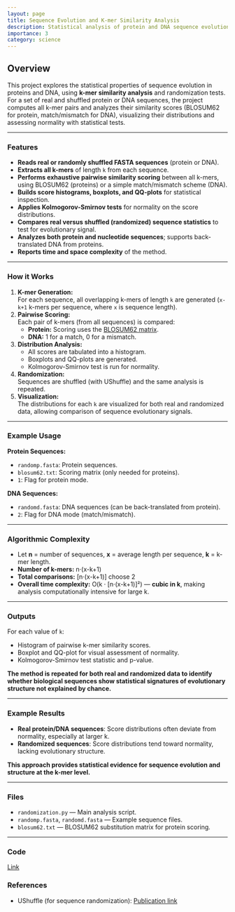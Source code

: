 ```yaml
---
layout: page
title: Sequence Evolution and K-mer Similarity Analysis
description: Statistical analysis of protein and DNA sequence evolution using k-mer comparisons and randomization.
importance: 3
category: science
---
```


## Overview

This project explores the statistical properties of sequence evolution in proteins and DNA, using **k-mer similarity analysis** and randomization tests. For a set of real and shuffled protein or DNA sequences, the project computes all k-mer pairs and analyzes their similarity scores (BLOSUM62 for protein, match/mismatch for DNA), visualizing their distributions and assessing normality with statistical tests.

---

### Features

- **Reads real or randomly shuffled FASTA sequences** (protein or DNA).
- **Extracts all k-mers** of length `k` from each sequence.
- **Performs exhaustive pairwise similarity scoring** between all k-mers, using BLOSUM62 (proteins) or a simple match/mismatch scheme (DNA).
- **Builds score histograms, boxplots, and QQ-plots** for statistical inspection.
- **Applies Kolmogorov-Smirnov tests** for normality on the score distributions.
- **Compares real versus shuffled (randomized) sequence statistics** to test for evolutionary signal.
- **Analyzes both protein and nucleotide sequences**; supports back-translated DNA from proteins.
- **Reports time and space complexity** of the method.

---

### How it Works

1. **K-mer Generation:**  
   For each sequence, all overlapping k-mers of length `k` are generated (`x-k+1` k-mers per sequence, where `x` is sequence length).
2. **Pairwise Scoring:**  
   Each pair of k-mers (from all sequences) is compared:
   - **Protein:** Scoring uses the [BLOSUM62 matrix](blosum62.txt).
   - **DNA:** 1 for a match, 0 for a mismatch.
3. **Distribution Analysis:**  
   - All scores are tabulated into a histogram.
   - Boxplots and QQ-plots are generated.
   - Kolmogorov-Smirnov test is run for normality.
4. **Randomization:**  
   Sequences are shuffled (with UShuffle) and the same analysis is repeated.
5. **Visualization:**  
   The distributions for each `k` are visualized for both real and randomized data, allowing comparison of sequence evolutionary signals.

---

### Example Usage

**Protein Sequences:**
- `randomp.fasta`: Protein sequences.
- `blosum62.txt`: Scoring matrix (only needed for proteins).
- `1`: Flag for protein mode.

**DNA Sequences:**
- `randomd.fasta`: DNA sequences (can be back-translated from protein).
- `2`: Flag for DNA mode (match/mismatch).

---

### Algorithmic Complexity

- Let **n** = number of sequences, **x** = average length per sequence, **k** = k-mer length.
- **Number of k-mers:** n·(x-k+1)
- **Total comparisons:** [n·(x-k+1)] choose 2
- **Overall time complexity:** O(k · [n·(x-k+1)]²) — **cubic in k**, making analysis computationally intensive for large k.

---

### Outputs

For each value of `k`:
- Histogram of pairwise k-mer similarity scores.
- Boxplot and QQ-plot for visual assessment of normality.
- Kolmogorov-Smirnov test statistic and p-value.

**The method is repeated for both real and randomized data to identify whether biological sequences show statistical signatures of evolutionary structure not explained by chance.**

---

### Example Results

- **Real protein/DNA sequences**: Score distributions often deviate from normality, especially at larger k.
- **Randomized sequences**: Score distributions tend toward normality, lacking evolutionary structure.

**This approach provides statistical evidence for sequence evolution and structure at the k-mer level.**

---

### Files

- `randomization.py` — Main analysis script.
- `randomp.fasta`, `randomd.fasta` — Example sequence files.
- `blosum62.txt` — BLOSUM62 substitution matrix for protein scoring.


---
### Code
[Link](https://github.com/pinakirm/Sequence_Evolution)

### References
- UShuffle (for sequence randomization): [Publication link](https://academic.oup.com/bioinformatics/article/24/9/1013/206288)
